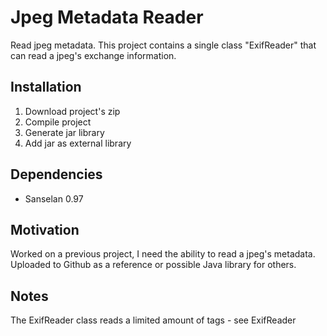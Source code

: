 # Jpeg Metadata Reader
Read jpeg metadata. This project contains a single class "ExifReader" that can read a jpeg's exchange information.

<h2>Installation</h2>
<ol>
  <li>Download project's zip</li>
  <li>Compile project</li>
  <li>Generate jar library</li>
  <li>Add jar as external library</li>
</ol>

<h2>Dependencies</h2>
<ul>
  <li>Sanselan 0.97</li>
</ul>

<h2>Motivation</h2>
Worked on a previous project, I need the ability to read a jpeg's metadata. Uploaded to Github as a reference or possible Java library for others.

<h2>Notes</h2>
The ExifReader class reads a limited amount of tags - see ExifReader
